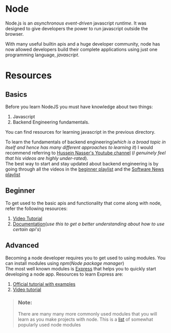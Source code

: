 # Node

Node.js is an *asynchronous* *event-driven* javascript *runtime*. It was designed to give developers the power to run javascript outside the browser.

With many useful builtin apis and a huge developer community, node has now allowed developers build their complete applications using just one programming language, _javascript_.

# Resources

## Basics

Before you learn NodeJS you must have knowledge about two things:

1. Javascript
2. Backend Engineering fundamentals.

You can find resources for learning javascript in the previous directory.

To learn the fundamentals of backend engineering(_which is a broad topic in itself and hence has many different approaches to learning it_) I would recommend referring to [Hussein Nasser's Youtube channel](https://www.youtube.com/user/GISIGeometry) (_I genuinely feel that his videos are highly under-rated_). \
The best way to start and stay updated about backend engineering is by going through all the videos in the [beginner playlist](https://www.youtube.com/playlist?list=PLQnljOFTspQUNnO4p00ua_C5mKTfldiYT) and the [Software News playlist](https://www.youtube.com/playlist?list=PLQnljOFTspQWTOwc9bH-SRrSlbTxPMHEN)

## Beginner

To get used to the basic apis and functionality that come along with node, refer the following resources:

1. [Video Tutorial](https://www.youtube.com/watch?v=RLtyhwFtXQA)
2. [Documentation](https://nodejs.org/en/docs/)(_use this to get a better understanding about how to use certain api's_)

## Advanced 

Becoming a node developer requires you to get used to using modules. You can install modules using *npm*(_Node package manager_)\
The most well known modules is [Express](https://expressjs.com/) that helps you to quickly start developing a node app. Resources to learn Express are:

1. [Official tutorial with examples](https://expressjs.com/en/starter/hello-world.html)
2. [Video tutorial](https://www.youtube.com/watch?v=G8uL0lFFoN0)

> ### Note:
> There are many many more commonly used modules that you will learn as you make projects with node. This is a [list](https://www.freshblurbs.com/articles/important-node-js-modules.html) of somewhat popularly used node modules